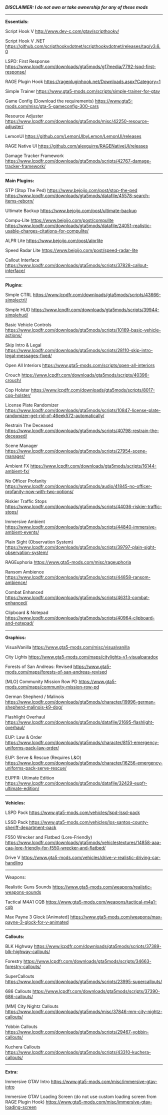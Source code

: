 ***DISCLAIMER: I do not own or take ownership for any of these mods***

---

**Essentials:**

Script Hook V
http://www.dev-c.com/gtav/scripthookv/

Script Hook V .NET
https://github.com/scripthookvdotnet/scripthookvdotnet/releases/tag/v3.6.0

LSPD: First Response
https://www.lcpdfr.com/downloads/gta5mods/g17media/7792-lspd-first-response/

RAGE Plugin Hook
https://ragepluginhook.net/Downloads.aspx?Category=1

Simple Trainer
https://www.gta5-mods.com/scripts/simple-trainer-for-gtav

Game Config (Download the requirements) 
https://www.gta5-mods.com/misc/gta-5-gameconfig-300-cars

Resource Adjuster
https://www.lcpdfr.com/downloads/gta5mods/misc/42250-resource-adjuster/

LemonUI
https://github.com/LemonUIbyLemon/LemonUI/releases

RAGE Native UI
https://github.com/alexguirre/RAGENativeUI/releases

Damage Tracker Framework
https://www.lcpdfr.com/downloads/gta5mods/scripts/42767-damage-tracker-framework/

---

**Main Plugins:**

STP (Stop The Ped)
https://www.bejoijo.com/post/stop-the-ped
https://www.lcpdfr.com/downloads/gta5mods/datafile/45578-search-items-reborn/

Ultimate Backup
https://www.bejoijo.com/post/ultimate-backup

Compu-Lite
https://www.bejoijo.com/post/compulite
https://www.lcpdfr.com/downloads/gta5mods/datafile/24051-realistic-usable-charges-citations-for-compulite/

ALPR Lite
https://www.bejoijo.com/post/alprlite

Speed Radar Lite
https://www.bejoijo.com/post/speed-radar-lite

Callout Interface
https://www.lcpdfr.com/downloads/gta5mods/scripts/37828-callout-interface/

---

**Plugins:**

Simple CTRL
https://www.lcpdfr.com/downloads/gta5mods/scripts/43666-simplectrl/

Simple HUD
https://www.lcpdfr.com/downloads/gta5mods/scripts/39944-simplehud/

Basic Vehicle Controls
https://www.lcpdfr.com/downloads/gta5mods/scripts/10169-basic-vehicle-actions/

Skip Intro & Legal
https://www.lcpdfr.com/downloads/gta5mods/scripts/28110-skip-intro-legal-messages-fixed/

Open All Interiors
https://www.gta5-mods.com/scripts/open-all-interiors

Crouch
https://www.lcpdfr.com/downloads/gta5mods/scripts/40396-crouch/

Cop Holster
https://www.lcpdfr.com/downloads/gta5mods/scripts/8017-cop-holster/

License Plate Randomizer
https://www.lcpdfr.com/downloads/gta5mods/scripts/10847-license-plate-randomizer-get-rid-of-46eek572-automatically/

Restrain The Deceased
https://www.lcpdfr.com/downloads/gta5mods/scripts/40798-restrain-the-deceased/

Scene Manager
https://www.lcpdfr.com/downloads/gta5mods/scripts/27954-scene-manager/

Ambient FX
https://www.lcpdfr.com/downloads/gta5mods/scripts/16144-ambient-fx/

No Officer Profanity
https://www.lcpdfr.com/downloads/gta5mods/audio/41845-no-officer-profanity-now-with-two-options/

Riskier Traffic Stops
https://www.lcpdfr.com/downloads/gta5mods/scripts/44036-riskier-traffic-stops/

Immersive Ambient
https://www.lcpdfr.com/downloads/gta5mods/scripts/44840-immersive-ambient-events/

Plain Sight (Observation System)
https://www.lcpdfr.com/downloads/gta5mods/scripts/39797-plain-sight-observation-system/

RAGEuphoria
https://www.gta5-mods.com/misc/rageuphoria

Ransom Ambience
https://www.lcpdfr.com/downloads/gta5mods/scripts/44858-ransom-ambience/

Combat Enhanced
https://www.lcpdfr.com/downloads/gta5mods/scripts/46313-combat-enhanced/

Clipboard & Notepad
https://www.lcpdfr.com/downloads/gta5mods/scripts/40964-clipboard-and-notepad/

---

**Graphics:**

VisualVanilla
https://www.gta5-mods.com/misc/visualvanilla

City Lights
https://www.gta5-mods.com/maps/citylights-v1-visualparadox

Forests of San Andreas: Revised
https://www.gta5-mods.com/maps/forests-of-san-andreas-revised

[MLO] Community Mission Row PD
https://www.gta5-mods.com/maps/community-mission-row-pd

German Shepherd / Malinois
https://www.lcpdfr.com/downloads/gta5mods/character/19996-german-shepherd-malinois-k9-dog/

Flashlight Overhaul
https://www.lcpdfr.com/downloads/gta5mods/datafile/21695-flashlight-overhaul/

EUP: Law & Order
https://www.lcpdfr.com/downloads/gta5mods/character/8151-emergency-uniforms-pack-law-order/

EUP: Serve & Rescue (Requires L&O)
https://www.lcpdfr.com/downloads/gta5mods/character/16256-emergency-uniforms-pack-serve-rescue/

EUPFR: Ultimate Edition
https://www.lcpdfr.com/downloads/gta5mods/datafile/32429-eupfr-ultimate-edition/

---

**Vehicles:** 

LSPD Pack
https://www.gta5-mods.com/vehicles/lspd-lssd-pack

LSSD Pack
https://www.gta5-mods.com/vehicles/los-santos-county-sheriff-department-pack

F550 Wrecker and Flatbed (Lore-Friendly)
https://www.lcpdfr.com/downloads/gta5mods/vehiclestextures/14858-aaa-caa-lore-friendly-for-f550-wrecker-and-flatbed/

Drive V
https://www.gta5-mods.com/vehicles/drive-v-realistic-driving-car-handling

---

Weapons:

Realistic Guns Sounds
https://www.gta5-mods.com/weapons/realistic-weapons-sounds

Tactical M4A1 CQB
https://www.gta5-mods.com/weapons/tactical-m4a1-cqb

Max Payne 3 Glock [Animated]
https://www.gta5-mods.com/weapons/max-payne-3-glock-for-v-animated

---

**Callouts:**

BLK Highway
https://www.lcpdfr.com/downloads/gta5mods/scripts/37389-blk-highway-callouts/

Forestry
https://www.lcpdfr.com/downloads/gta5mods/scripts/34663-forestry-callouts/

SuperCallouts
https://www.lcpdfr.com/downloads/gta5mods/scripts/23995-supercallouts/

686 Callouts
https://www.lcpdfr.com/downloads/gta5mods/scripts/37390-686-callouts/

[MM] City Nightz Callouts
https://www.lcpdfr.com/downloads/gta5mods/misc/37846-mm-city-nightz-callouts/

Yobbin Callouts
https://www.lcpdfr.com/downloads/gta5mods/scripts/29467-yobbin-callouts/

Kuchera Callouts
https://www.lcpdfr.com/downloads/gta5mods/scripts/43310-kuchera-callouts/

---

**Extra:**

Immersive GTAV Intro
https://www.gta5-mods.com/misc/immersive-gtav-intro

Immersive GTAV Loading Screen (do not use custom loading screen from RAGE Plugin Hook)
https://www.gta5-mods.com/misc/immersive-gtav-loading-screen
